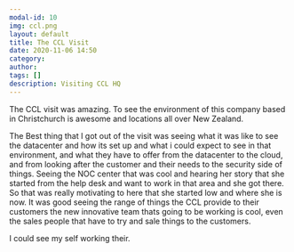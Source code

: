 ```yaml
---
modal-id: 10
img: ccl.png
layout: default
title: The CCL Visit
date: 2020-11-06 14:50
category: 
author: 
tags: []
description: Visiting CCL HQ
---
```


The CCL visit was amazing. To see the environment of this company based in Christchurch is awesome and locations all over New Zealand.

The Best thing that I got out of the visit was seeing what it was like to see the datacenter and how its set up and what i could expect to see in that environment, and what they have to offer from the datacenter to the cloud, and from looking after the customer and their needs to the security side of things. Seeing the NOC center that was cool and hearing her story that she started from the help desk and want to work in that area and she got there. So that was really motivating to here that she started low and where she is now.
It was good seeing the range of things the CCL provide to their customers the new innovative team thats going to be working is cool, even the sales people that have to try and sale things to the customers.

I could see my self working their.

